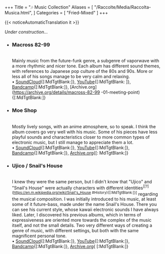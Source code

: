 +++
Title = "🎶 Music Collection"
Aliases = [
  "/Raccolte/Media/Raccolta-Musica.html",
]
Categories = [ "Fried-Mixed" ]
+++

{{< noticeAutomaticTranslation it >}}



_Under construction..._

- <span><h3>Macross 82-99</h3></span>  
Mainly music from the future-funk genre, a subgenre of vaporwave with a more rhythmic and nicer tone. Each album has different sound themes, with references to Japanese pop culture of the 80s and 90s. More or less all of his songs manage to be very calm and relaxing.  
	• [SoundCloud](https://soundcloud.com/macross-82-99){[:MdTgtBlank:]}, [YouTube](https://www.youtube.com/channel/UCYIQZpv7Jv9GImzgknNZNPA){[:MdTgtBlank: ]}, [Bandcamp](https://macross82-99.bandcamp.com/music){[:MdTgtBlank:]}, [Archive.org](https://archive.org/details/macross-82-99 -01-meeting-point){[:MdTgtBlank:]}

- <span><h3>Moe Shop</h3></span>  
Mostly lively songs, with an anime atmosphere, so to speak. I think the album covers go very well with his music. Some of his pieces have less playful sounds and characteristics closer to more common types of electronic music, but I still manage to appreciate them a lot.  
	• [SoundCloud](https://soundcloud.com/moeshop){[:MdTgtBlank:]}, [YouTube](https://invidious.nerdvpn.de/channel/UCcKTRoHPP2hPaom63QGaiBw){[:MdTgtBlank:]}, [ Bandcamp](https://moeshop.bandcamp.com/music){[:MdTgtBlank:]}, [Archive.org](https://archive.org/details/Moe-Shop-Full-Discography){[: MdTgtBlank:]}

- <span><h3>Ujico / Snail's House</h3></span>  
I knew they were the same person, but I didn't know that "Ujico" and "Snail's House" were actually characters with different identities<sup>[[?](https://en.m.wikipedia.org/wiki/Snail's_House #History){[:MdTgtBlank:]}]</sup> regarding the musical composition. I was initially introduced to his music, at least some of it future-bass, made under the name Snail's House. There you can see his current style, whose kawaii electronic sounds I have always liked. Later, I discovered his previous albums, which in terms of expressiveness are oriented more towards the complex of the music itself, and not the small details. Two very different ways of creating a genre of music, with different settings, but both with the same magnificent personal tone.  
	• [SoundCloud](https://soundcloud.com/ujico){[:MdTgtBlank:]}, [YouTube](https://www.youtube.com/channel/UCYxBY8mhJ7R2rMIcQ28H_Zw){[:MdTgtBlank:]}, [ Bandcamp](https://0101.bandcamp.com/music){[:MdTgtBlank:]}, [Archive.org](https://archive.org/details/ujico-snails-house-full-discography){ [:MdTgtBlank:]}